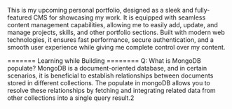 This is my upcoming personal portfolio, designed as a sleek and fully-featured CMS for showcasing my work. It is equipped with seamless content management capabilities, allowing me to easily add, update, and manage projects, skills, and other portfolio sections. Built with modern web technologies, it ensures fast performance, secure authentication, and a smooth user experience while giving me complete control over my content.

======= Learning while Building ========
Q: What is MongoDB populate?
MongoDB is a document-oriented database, and in certain scenarios, it is beneficial to establish relationships between documents stored in different collections. The populate in mongoDB allows you to resolve these relationships by fetching and integrating related data from other collections into a single query result.2
